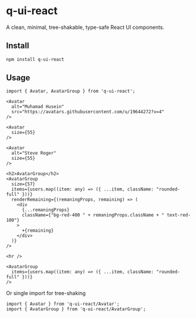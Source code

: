 # q-ui-react

A clean,  minimal, tree-shakable, type-safe React UI components.

## Install

```bash
npm install q-ui-react
```

## Usage

```tsx
import { Avatar, AvatarGroup } from 'q-ui-react';

<Avatar 
  alt="Muhamad Husein"
  src="https://avatars.githubusercontent.com/u/19644272?v=4"
/>

<Avatar 
  size={55}
/>

<Avatar 
  alt="Steve Roger" 
  size={55}
/>

<h2>AvatarGroup</h2>
<AvatarGroup
  size={57}
  items={users.map((item: any) => ({ ...item, className: "rounded-full" }))}
  renderRemaining={(remaningProps, remaining) => (
    <div 
      {...remaningProps}
      className={"bg-red-400 " + remaningProps.className + " text-red-100"}
    >
      +{remaining}
    </div>
  )}
/>

<hr />

<AvatarGroup
  items={users.map((item: any) => ({ ...item, className: "rounded-full" }))}
/>
```

Or single import for tree-shaking

```tsx
import { Avatar } from 'q-ui-react/Avatar';
import { AvatarGroup } from 'q-ui-react/AvatarGroup';
```
